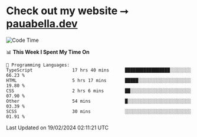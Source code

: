 # Check out my website ⭢ [pauabella.dev](https://pauabella.dev)

<!--START_SECTION:waka-->
![Code Time](http://img.shields.io/badge/Code%20Time-3%2C009%20hrs%2017%20mins-blue)

📊 **This Week I Spent My Time On** 

```text
💬 Programming Languages: 
TypeScript               17 hrs 40 mins      █████████████████░░░░░░░░   66.23 % 
HTML                     5 hrs 17 mins       █████░░░░░░░░░░░░░░░░░░░░   19.80 % 
CSS                      2 hrs 6 mins        ██░░░░░░░░░░░░░░░░░░░░░░░   07.90 % 
Other                    54 mins             █░░░░░░░░░░░░░░░░░░░░░░░░   03.39 % 
SCSS                     30 mins             ░░░░░░░░░░░░░░░░░░░░░░░░░   01.91 % 
```


 Last Updated on 19/02/2024 02:11:21 UTC
<!--END_SECTION:waka-->
